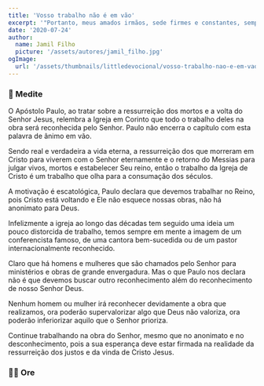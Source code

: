 ```yaml
---
title: 'Vosso trabalho não é em vão'
excerpt: '"Portanto, meus amados irmãos, sede firmes e constantes, sempre abundantes na obra do Senhor, sabendo que o vosso trabalho não é em vão no Senhor" - 1 Coríntios 15.58'
date: '2020-07-24'
author:
  name: Jamil Filho
  picture: '/assets/autores/jamil_filho.jpg'
ogImage:
  url: '/assets/thumbnails/littledevocional/vosso-trabalho-nao-e-em-vao.png'
---
```


### 📖 Medite

O Apóstolo Paulo, ao tratar sobre a ressurreição dos mortos e a volta do Senhor Jesus, relembra a Igreja em Corinto que todo o trabalho deles na obra será reconhecida pelo Senhor. Paulo não encerra o capítulo com esta palavra de ânimo em vão.

Sendo real e verdadeira a vida eterna, a ressurreição dos que morreram em Cristo para viverem com o Senhor eternamente e o retorno do Messias para julgar vivos, mortos e estabelecer Seu reino, então o trabalho da Igreja de Cristo é um trabalho que olha para a consumação dos séculos.

A motivação é escatológica, Paulo declara que devemos trabalhar no Reino, pois Cristo está voltando e Ele não esquece nossas obras, não há anonimato para Deus.

Infelizmente a igreja ao longo das décadas tem seguido uma ideia um pouco distorcida de trabalho, temos sempre em mente a imagem de um conferencista famoso, de uma cantora bem-sucedida ou de um pastor internacionalmente reconhecido.

Claro que há homens e mulheres que são chamados pelo Senhor para ministérios e obras de grande envergadura. Mas o que Paulo nos declara não é que devemos buscar outro reconhecimento além do reconhecimento de nosso Senhor Deus.

Nenhum homem ou mulher irá reconhecer devidamente a obra que realizamos, ora poderão supervalorizar algo que Deus não valoriza, ora poderão inferiorizar aquilo que o Senhor prioriza.

Continue trabalhando na obra do Senhor, mesmo que no anonimato e no desconhecimento, pois a sua esperança deve estar firmada na realidade da ressurreição dos justos e da vinda de Cristo Jesus.

### 🙏🏻 Ore